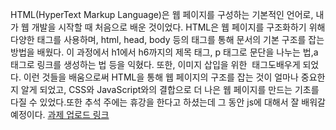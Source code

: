 HTML(HyperText Markup Language)은 웹 페이지를 구성하는 기본적인 언어로, 내가 웹 개발을 시작할 때 처음으로 배운 것이었다. HTML은 웹 페이지를 구조화하기 위해 다양한 태그를 사용하며, html, head, body 등의 태그를 통해 문서의 기본 구조를 잡는 방법을 배웠다. 이 과정에서 h1에서 h6까지의 제목 태그, p 태그로 문단을 나누는 법,a 태그로 링크를 생성하는 법 등을 익혔다. 또한, 이미지 삽입을 위한 <img> 태그도배우게 되었다. 이런 것들을 배움으로써 HTML을 통해 웹 페이지의 구조를 잡는 것이 얼마나 중요한지 알게 되었고, CSS와 JavaScript와의 결합으로 더 나은 웹 페이지를 만드는 기초를 다질 수 있었다.또한 추석 주에는 휴강을 한다고 하셨는데 그 동안 js에 대해서 잘 배워갈 예정이다.
<a href = "https://sprightly-cactus-b1d666.netlify.app">과제 업로드 링크</a>
